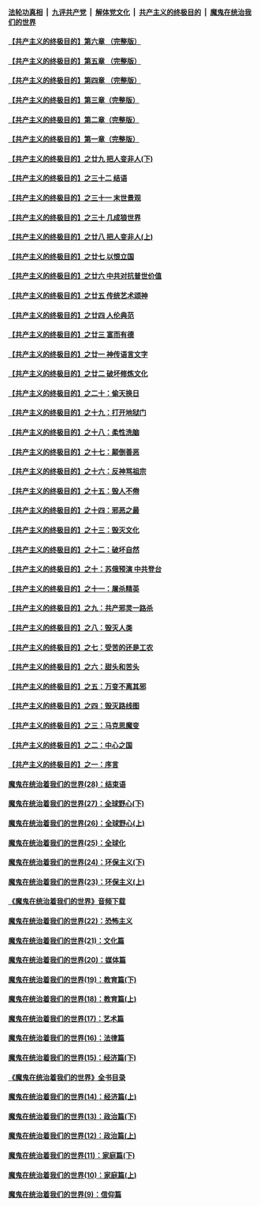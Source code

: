 ####  [法轮功真相](../../../../basic/blob/master/README.md?t=06031431) &nbsp;|&nbsp; [九评共产党](../../../../9ping.md/blob/master/README.md?t=06031431) &nbsp;|&nbsp; [解体党文化](../../../../jtdwh.md/blob/master/README.md?t=06031431)  &nbsp;|&nbsp; [共产主义的终极目的](../../../../gczydzjmd.md/blob/master/README.md?t=06031431) &nbsp;|&nbsp; [魔鬼在统治我们的世界](../../../../mgztzwmdsj.md/blob/master/README.md?t=06031431) 

#### [【共产主义的终极目的】第六章 （完整版）](../pages/nsc422/n11428913.md?t=06031431) 

#### [【共产主义的终极目的】第五章 （完整版）](../pages/nsc422/n11428912.md?t=06031431) 

#### [【共产主义的终极目的】第四章 （完整版）](../pages/nsc422/n11428907.md?t=06031431) 

#### [【共产主义的终极目的】第三章（完整版）](../pages/nsc422/n11428848.md?t=06031431) 

#### [【共产主义的终极目的】第二章（完整版）](../pages/nsc422/n11428831.md?t=06031431) 

#### [【共产主义的终极目的】第一章（完整版）](../pages/nsc422/n11417651.md?t=06031431) 

#### [【共产主义的终极目的】之廿九 把人变非人(下)](../pages/nsc422/n11344140.md?t=06031431) 

#### [【共产主义的终极目的】之三十二 结语](../pages/nsc422/n11360535.md?t=06031431) 

#### [【共产主义的终极目的】之三十一 末世景观](../pages/nsc422/n11351129.md?t=06031431) 

#### [【共产主义的终极目的】之三十 几成狼世界](../pages/nsc422/n11348280.md?t=06031431) 

#### [【共产主义的终极目的】之廿八 把人变非人(上)](../pages/nsc422/n11340492.md?t=06031431) 

#### [【共产主义的终极目的】之廿七 以恨立国](../pages/nsc422/n11336944.md?t=06031431) 

#### [【共产主义的终极目的】之廿六 中共对抗普世价值](../pages/nsc422/n11324785.md?t=06031431) 

#### [【共产主义的终极目的】之廿五 传统艺术颂神](../pages/nsc422/n11296396.md?t=06031431) 

#### [【共产主义的终极目的】之廿四 人伦典范](../pages/nsc422/n11296397.md?t=06031431) 

#### [【共产主义的终极目的】之廿三 富而有德](../pages/nsc422/n11283598.md?t=06031431) 

#### [【共产主义的终极目的】之廿一 神传语言文字](../pages/nsc422/n11263265.md?t=06031431) 

#### [【共产主义的终极目的】之廿二 破坏修炼文化](../pages/nsc422/n11245728.md?t=06031431) 

#### [【共产主义的终极目的】之二十：偷天换日](../pages/nsc422/n11238846.md?t=06031431) 

#### [【共产主义的终极目的】之十九：打开地狱门](../pages/nsc422/n11206376.md?t=06031431) 

#### [【共产主义的终极目的】之十八：柔性洗脑](../pages/nsc422/n11199994.md?t=06031431) 

#### [【共产主义的终极目的】之十七：颠倒善恶](../pages/nsc422/n11179782.md?t=06031431) 

#### [【共产主义的终极目的】之十六：反神骂祖宗](../pages/nsc422/n11166798.md?t=06031431) 

#### [【共产主义的终极目的】之十五：毁人不倦](../pages/nsc422/n11166792.md?t=06031431) 

#### [【共产主义的终极目的】之十四：邪恶之最](../pages/nsc422/n11150249.md?t=06031431) 

#### [【共产主义的终极目的】之十三：毁灭文化](../pages/nsc422/n11135227.md?t=06031431) 

#### [【共产主义的终极目的】之十二：破坏自然](../pages/nsc422/n11135214.md?t=06031431) 

#### [【共产主义的终极目的】之十：苏俄预演 中共登台](../pages/nsc422/n11118424.md?t=06031431) 

#### [【共产主义的终极目的】之十一：屠杀精英](../pages/nsc422/n11118442.md?t=06031431) 

#### [【共产主义的终极目的】之九：共产邪灵一路杀](../pages/nsc422/n11114139.md?t=06031431) 

#### [【共产主义的终极目的】之八：毁灭人类](../pages/nsc422/n11108503.md?t=06031431) 

#### [【共产主义的终极目的】之七：受苦的还是工农](../pages/nsc422/n11101809.md?t=06031431) 

#### [【共产主义的终极目的】之六：甜头和苦头](../pages/nsc422/n11096971.md?t=06031431) 

#### [【共产主义的终极目的】之五：万变不离其邪](../pages/nsc422/n11091285.md?t=06031431) 

#### [【共产主义的终极目的】之四：毁灭路线图](../pages/nsc422/n11086284.md?t=06031431) 

#### [【共产主义的终极目的】之三：马克思魔变](../pages/nsc422/n11061941.md?t=06031431) 

#### [【共产主义的终极目的】之二：中心之国](../pages/nsc422/n11047728.md?t=06031431) 

#### [【共产主义的终极目的】之一：序言](../pages/nsc422/n11086077.md?t=06031431) 

#### [魔鬼在统治着我们的世界(28)：结束语](../pages/nsc422/n10936246.md?t=06031431) 

#### [魔鬼在统治着我们的世界(27)：全球野心(下)](../pages/nsc422/n10928319.md?t=06031431) 

#### [魔鬼在统治着我们的世界(26)：全球野心(上)](../pages/nsc422/n10900318.md?t=06031431) 

#### [魔鬼在统治着我们的世界(25)：全球化](../pages/nsc422/n10788205.md?t=06031431) 

#### [魔鬼在统治着我们的世界(24)：环保主义(下)](../pages/nsc422/n10695307.md?t=06031431) 

#### [魔鬼在统治着我们的世界(23)：环保主义(上)](../pages/nsc422/n10688613.md?t=06031431) 

#### [《魔鬼在统治着我们的世界》音频下载](../pages/nsc422/n10635553.md?t=06031431) 

#### [魔鬼在统治着我们的世界(22)：恐怖主义](../pages/nsc422/n10614727.md?t=06031431) 

#### [魔鬼在统治着我们的世界(21)：文化篇](../pages/nsc422/n10597706.md?t=06031431) 

#### [魔鬼在统治着我们的世界(20)：媒体篇](../pages/nsc422/n10586579.md?t=06031431) 

#### [魔鬼在统治着我们的世界(19)：教育篇(下)](../pages/nsc422/n10564808.md?t=06031431) 

#### [魔鬼在统治着我们的世界(18)：教育篇(上)](../pages/nsc422/n10526970.md?t=06031431) 

#### [魔鬼在统治着我们的世界(17)：艺术篇](../pages/nsc422/n10499093.md?t=06031431) 

#### [魔鬼在统治着我们的世界(16)：法律篇](../pages/nsc422/n10485969.md?t=06031431) 

#### [魔鬼在统治着我们的世界(15)：经济篇(下)](../pages/nsc422/n10469975.md?t=06031431) 

#### [《魔鬼在统治着我们的世界》全书目录](../pages/nsc422/n10464261.md?t=06031431) 

#### [魔鬼在统治着我们的世界(14)：经济篇(上)](../pages/nsc422/n10457370.md?t=06031431) 

#### [魔鬼在统治着我们的世界(13)：政治篇(下)](../pages/nsc422/n10448270.md?t=06031431) 

#### [魔鬼在统治着我们的世界(12)：政治篇(上)](../pages/nsc422/n10444576.md?t=06031431) 

#### [魔鬼在统治着我们的世界(11)：家庭篇(下)](../pages/nsc422/n10440961.md?t=06031431) 

#### [魔鬼在统治着我们的世界(10)：家庭篇(上)](../pages/nsc422/n10435448.md?t=06031431) 

#### [魔鬼在统治着我们的世界(9)：信仰篇](../pages/nsc422/n10432159.md?t=06031431) 

